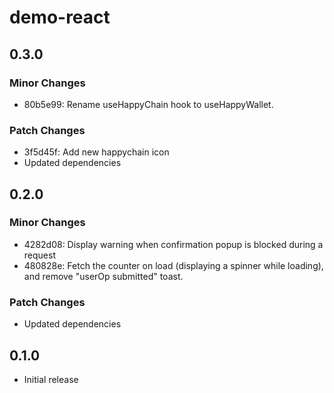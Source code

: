 # demo-react

## 0.3.0

### Minor Changes

- 80b5e99: Rename useHappyChain hook to useHappyWallet.

### Patch Changes

- 3f5d45f: Add new happychain icon
- Updated dependencies

## 0.2.0

### Minor Changes

- 4282d08: Display warning when confirmation popup is blocked during a request
- 480828e: Fetch the counter on load (displaying a spinner while loading), and remove "userOp submitted" toast.

### Patch Changes

- Updated dependencies

## 0.1.0

- Initial release
